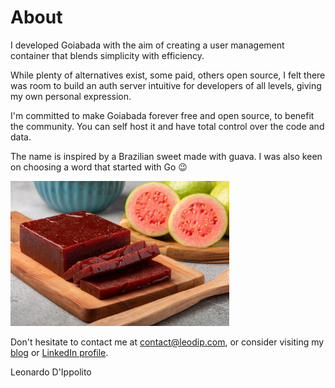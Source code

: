 # About
I developed Goiabada with the aim of creating a user management container that blends simplicity with efficiency.

While plenty of alternatives exist, some paid, others open source, I felt there was room to build an auth server intuitive for developers of all levels, giving my own personal expression.

I'm committed to make Goiabada forever free and open source, to benefit the community. You can self host it and have total control over the code and data.

The name is inspired by a Brazilian sweet made with guava. I was also keen on choosing a word that started with Go 😉

![Screenshot](img/about1.png)

Don't hesitate to contact me at [contact@leodip.com](mailto:contact@leodip.com), or consider visiting my [blog](https://doubledashhelp.leodip.com/) or [LinkedIn profile](https://www.linkedin.com/in/leodip/).

Leonardo D'Ippolito